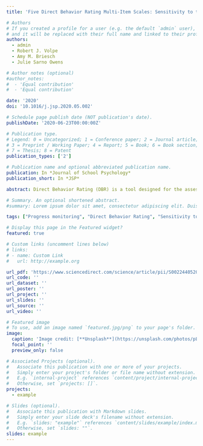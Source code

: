 ```yaml
---
title: 'Five Direct Behavior Rating Multi-Item Scales: Sensitivity to the Effects of Classroom Interventions'

# Authors
# If you created a profile for a user (e.g. the default `admin` user), write the username (folder name) here
# and it will be replaced with their full name and linked to their profile.
authors:
  - admin
  - Robert J. Volpe
  - Amy M. Briesch
  - Julie Sarno Owens

# Author notes (optional)
#author_notes:
#  - 'Equal contribution'
#  - 'Equal contribution'

date: '2020'
doi: '10.1016/j.jsp.2020.05.002'

# Schedule page publish date (NOT publication's date).
publishDate: '2020-06-23T00:00:00Z'

# Publication type.
# Legend: 0 = Uncategorized; 1 = Conference paper; 2 = Journal article;
# 3 = Preprint / Working Paper; 4 = Report; 5 = Book; 6 = Book section;
# 7 = Thesis; 8 = Patent
publication_types: ['2']

# Publication name and optional abbreviated publication name.
publication: In *Journal of School Psychology*
publication_short: In *JSP*

abstract: Direct Behavior Rating (DBR) is a tool designed for the assessment of behavioral changes over time. Unlike methods for summative evaluations, the development of progress monitoring tools requires evaluation of sensitivity to change. The present study aimed to evaluate this psychometric feature of five newly developed DBR Multi-Item Scales (DBR-MIS). Teachers identified students with behaviors interfering with their learning or the learning of others and implemented a Daily Report Card (DRC) intervention in the classroom settings for two months. The analyses were performed on 31 AB single case studies. Change metrics were calculated at an individual level by using Tau-UA vs. B + trend B and Hedges' g and at a scale-level by using Mixed Effect Meta-Analysis, Hierarchical Linear Models (HLMs), and Between-Case Standardized Mean Difference (BC-SMD). HLMs were estimated considering both fixed and random effects of intervention and linear trend within the intervention phase. The results supported sensitivity to change for three DBR-MIS (i.e., Academic Engagement, Organizational Skills, and Disruptive Behavior), and the relative magnitudes were consistent across the metrics. Sensitivity to change of DBR-MIS Interpersonal Skills received moderate support. Conversely, empirical evidence was not provided for sensitivity to change of DBR-MIS Oppositional Behavior. Particular emphasis was placed on the intervention trend in that responses to behavioral interventions might occur gradually or require consistency over time in order to be observed by raters. Implications for the use of the new DBR-MIS in the context of progress monitoring of social-emotional behaviors are discussed.

# Summary. An optional shortened abstract.
#summary: Lorem ipsum dolor sit amet, consectetur adipiscing elit. Duis posuere tellus ac convallis placerat. Proin tincidunt magna sed ex sollicitudin condimentum.

tags: ["Progress monitoring", "Direct Behavior Rating", "Sensitivity to change", "Single case study design", "Tau-U", "BC-SMD"]

# Display this page in the Featured widget?
featured: true

# Custom links (uncomment lines below)
# links:
# - name: Custom Link
#   url: http://example.org

url_pdf: 'https://www.sciencedirect.com/science/article/pii/S002244052030025X?via%3Dihub'
url_code: ''
url_dataset: ''
url_poster: ''
url_project: ''
url_slides: ''
url_source: ''
url_video: ''

# Featured image
# To use, add an image named `featured.jpg/png` to your page's folder.
image:
  caption: 'Image credit: [**Unsplash**](https://unsplash.com/photos/pLCdAaMFLTE)'
  focal_point: ''
  preview_only: false

# Associated Projects (optional).
#   Associate this publication with one or more of your projects.
#   Simply enter your project's folder or file name without extension.
#   E.g. `internal-project` references `content/project/internal-project/index.md`.
#   Otherwise, set `projects: []`.
projects:
  - example

# Slides (optional).
#   Associate this publication with Markdown slides.
#   Simply enter your slide deck's filename without extension.
#   E.g. `slides: "example"` references `content/slides/example/index.md`.
#   Otherwise, set `slides: ""`.
slides: example
---
```

